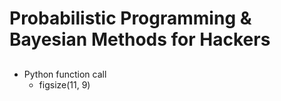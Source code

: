 Probabilistic Programming & Bayesian Methods for Hackers
======================

## 


- Python function call
	- figsize(11, 9) 

 



